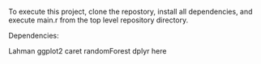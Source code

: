 To execute this project, clone the repostory, install all dependencies, and execute main.r from the top level repository directory. 

Dependencies: 

Lahman
ggplot2
caret
randomForest
dplyr
here
  